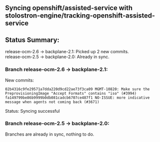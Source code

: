 ## Syncing openshift/assisted-service with stolostron-engine/tracking-openshift-assisted-service

## Status Summary:

release-ocm-2.6 -> backplane-2.1: Picked up 2 new commits.  
release-ocm-2.5 -> backplane-2.0: Already in sync.  

### Branch release-ocm-2.6 -> backplane-2.1:

New commits:

```
02b4316c9fe29571a7dda220d9cd22ae73f3ca09 MGMT-10820: Make sure the PreprovisioningImage "Accept Formats" contains "iso" (#3994)
fa149799be86b9999b0db081cadcb6707ce487f1 NO-ISSUE: more indicative message when agents not coming back (#3671)
```

Status: Syncing successful

### Branch release-ocm-2.5 -> backplane-2.0:

Branches are already in sync, nothing to do.
